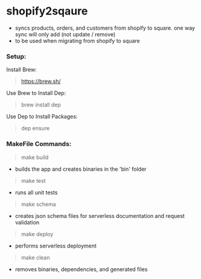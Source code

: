 # shopify2sqaure
- syncs products, orders, and customers from shopify to square. one way sync will only add (not update / remove)
- to be used when migrating from shopify to square

### Setup:
Install Brew:
> https://brew.sh/

Use Brew to Install Dep:
> brew install dep

Use Dep to Install Packages:
> dep ensure

### MakeFile Commands:
> make build

- builds the app and creates binaries in the 'bin' folder

> make test

- runs all unit tests

> make schema

- creates json schema files for serverless documentation and request validation

> make deploy

- performs serverless deployment

>make clean

- removes binaries, dependencies, and generated files

